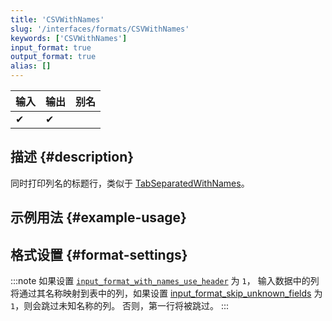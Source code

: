 ```yaml
---
title: 'CSVWithNames'
slug: '/interfaces/formats/CSVWithNames'
keywords: ['CSVWithNames']
input_format: true
output_format: true
alias: []
---
```


| 输入   | 输出   | 别名   |
|--------|--------|--------|
| ✔      | ✔      |        |

## 描述 {#description}

同时打印列名的标题行，类似于 [TabSeparatedWithNames](/interfaces/formats/TabSeparatedWithNames)。

## 示例用法 {#example-usage}

## 格式设置 {#format-settings}

:::note
如果设置 [`input_format_with_names_use_header`](../../../operations/settings/settings-formats.md/#input_format_with_names_use_header) 为 `1`，
输入数据中的列将通过其名称映射到表中的列，如果设置 [input_format_skip_unknown_fields](../../../operations/settings/settings-formats.md/#input_format_skip_unknown_fields) 为 `1`，则会跳过未知名称的列。
否则，第一行将被跳过。
:::

